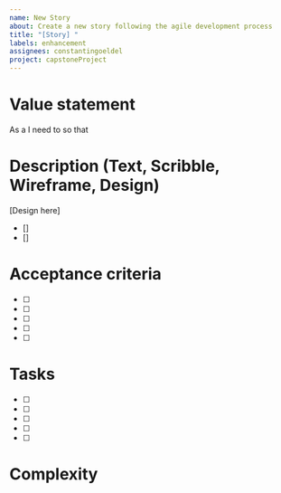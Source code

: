 ```yaml
---
name: New Story
about: Create a new story following the agile development process
title: "[Story] "
labels: enhancement
assignees: constantingoeldel
project: capstoneProject
---
```


# Value statement

As a 
I need to 
so that 

# Description (Text, Scribble, Wireframe, Design)

[Design here]

-  []
-  []

# Acceptance criteria

- [ ] 
- [ ]
- [ ] 
- [ ] 
- [ ] 

# Tasks

- [ ] 
- [ ]
- [ ] 
- [ ] 
- [ ] 

# Complexity
